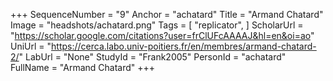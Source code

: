 +++
SequenceNumber = "9"
Anchor = "achatard"
Title = "Armand Chatard"
Image = "headshots/achatard.png"
Tags = [ "replicator", ]
ScholarUrl = "https://scholar.google.com/citations?user=frClUFcAAAAJ&hl=en&oi=ao"
UniUrl = "https://cerca.labo.univ-poitiers.fr/en/membres/armand-chatard-2/"
LabUrl = "None"
StudyId = "Frank2005"
PersonId = "achatard"
FullName = "Armand Chatard"
+++